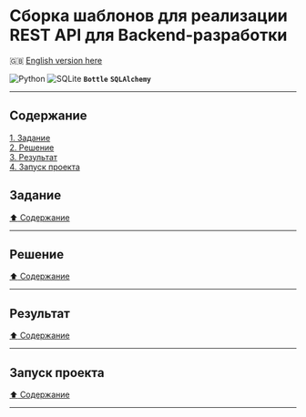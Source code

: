 # Сборка шаблонов для реализации REST API для Backend-разработки #

:gb: [English version here](README.md)

![Python](https://img.shields.io/badge/python-3670A0?style=plastic&logo=python&logoColor=ffdd54)
![SQLite](https://img.shields.io/badge/sqlite-%2307405e.svg?style=plastic&logo=sqlite&logoColor=white)
**`Bottle`**
**`SQLAlchemy`**

----

## Содержание ##

[1. Задание](#задание)    
[2. Решение](#решение)    
[3. Результат](#результат)    
[4. Запуск проекта](#запуск-проекта)    

## Задание ##

[:arrow_up: Содержание](#содержание)

----

## Решение ##

[:arrow_up: Содержание](#содержание)

----

## Результат ##

[:arrow_up: Содержание](#содержание)

----

## Запуск проекта ##

[:arrow_up: Содержание](#содержание)

----
